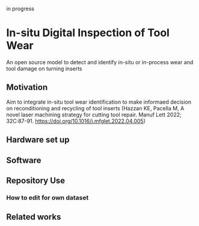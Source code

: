 in progress
# In-situ Digital Inspection of Tool Wear
An open source model to detect and identify in-situ or in-process wear and tool damage on turning inserts
## Motivation
Aim to integrate in-situ tool wear identification to make informaed decision on reconditioning and recycling of tool inserts (Hazzan KE, Pacella M, A novel laser machining strategy for cutting tool repair. Manuf Lett 2022; 32C:87-91. https://doi.org/10.1016/j.mfglet.2022.04.005)
## Hardware set up

## Software 

## Repository Use

### How to edit for own dataset

## Related works
